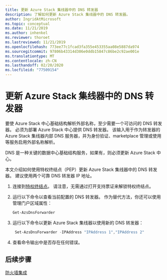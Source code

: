 ```yaml
---
title: 更新 Azure Stack 集线器中的 DNS 转发器
description: 了解如何更新 Azure Stack 集线器中的 DNS 转发器。
author: IngridAtMicrosoft
ms.topic: conceptual
ms.date: 11/21/2019
ms.author: inhenkel
ms.reviewer: thoroet
ms.lastreviewed: 11/21/2019
ms.openlocfilehash: 773ee77c1fcad3fa355e453355aa08e5887da974
ms.sourcegitcommit: 97806b43314d306e0ddb15847c86be2c92ae001e
ms.translationtype: MT
ms.contentlocale: zh-CN
ms.lasthandoff: 02/20/2020
ms.locfileid: "77509154"
---
```

# <a name="update-the-dns-forwarder-in-azure-stack-hub"></a>更新 Azure Stack 集线器中的 DNS 转发器

要使 Azure Stack 中心基础结构解析外部名称，至少需要一个可访问的 DNS 转发器。 必须为部署 Azure Stack 中心提供 DNS 转发器。 该输入用于作为转发器的 Azure Stack 集线器内部 DNS 服务器，并为身份验证、marketplace 管理或使用等服务启用外部名称解析。

DNS 是一种关键的数据中心基础结构服务，如果有，则必须更新 Azure Stack 中心。

本文介绍如何使用特权终结点（PEP）更新 Azure Stack 集线器中的 DNS 转发器。 建议使用两个可靠 DNS 转发器 IP 地址。

1. 连接到[特权终结点](azure-stack-privileged-endpoint.md)。 请注意，无需通过打开支持票证来解锁特权终结点。

2. 运行以下命令以查看当前配置的 DNS 转发器。 作为替代方法，你还可以使用管理门户区域属性：

   ```powershell
   Get-AzsDnsForwarder
   ```

3. 运行以下命令以更新 Azure Stack 集线器以使用新的 DNS 转发器：

   ```powershell
    Set-AzsDnsForwarder -IPAddress "IPAddress 1","IPAddress 2"
   ```

4. 查看命令输出中是否存在任何错误。

## <a name="next-steps"></a>后续步骤

[防火墙集成](azure-stack-firewall.md)
